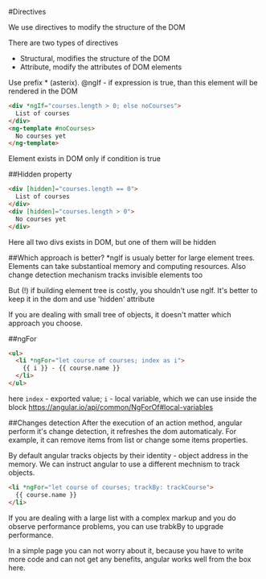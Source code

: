 #Directives

We use directives to modify the structure of the DOM
 
There are two types of directives
- Structural, modifies the structure of the DOM
- Attribute, modify the attributes of DOM elements

Use prefix * (asterix).
@ngIf - if expression is true, than this element will be rendered in the DOM

```html
<div *ngIf="courses.length > 0; else noCourses">
  List of courses
</div>
<ng-template #noCourses>
  No courses yet
</ng-template>
```
Element exists in DOM only if condition is true

##Hidden property
```html
<div [hidden]="courses.length == 0">
  List of courses
</div>
<div [hidden]="courses.length > 0">
  No courses yet
</div>
```
Here all two divs exists in DOM, but one of them will be hidden

##Which approach is better?
*ngIf is usualy better for large element trees. Elements can take substantioal memory and computing resources. Also change detection mechanism tracks invisible elements too

But (!) if building element tree is costly, you shouldn't use ngIf. It's better to keep it in the dom and use 'hidden' attribute

If you are dealing with small tree of objects, it doesn't matter which approach you choose.


##ngFor
```html
<ul>
  <li *ngFor="let course of courses; index as i">
    {{ i }} - {{ course.name }}
  </li>
</ul>
```
here `index` - exported value;
`i` - local variable, which we can use inside the block
https://angular.io/api/common/NgForOf#local-variables

##Changes detection
After the execution of an action method, angular perform it's change detection, it refreshes the dom automaticaly. For example, it can remove items from list or change some items properties.
   
By default angular tracks objects by their identity - object address in the memory. We can instruct angular to use a different mechnism to track objects.

```html
<li *ngFor="let course of courses; trackBy: trackCourse">
  {{ course.name }}
</li>
```

If you are dealing with a large list with a complex markup and you do observe performance problems, you can use trabkBy to upgrade performance.

In a simple page you can not worry about it, because you have to write more code and can not get any benefits, angular works well from the box here.
